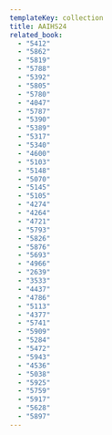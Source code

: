 ```yaml
---
templateKey: collection
title: AAIHS24
related_book:
  - "5412"
  - "5862"
  - "5819"
  - "5788"
  - "5392"
  - "5805"
  - "5780"
  - "4047"
  - "5787"
  - "5390"
  - "5389"
  - "5317"
  - "5340"
  - "4600"
  - "5103"
  - "5148"
  - "5070"
  - "5145"
  - "5105"
  - "4274"
  - "4264"
  - "4721"
  - "5793"
  - "5826"
  - "5876"
  - "5693"
  - "4966"
  - "2639"
  - "3533"
  - "4437"
  - "4786"
  - "5113"
  - "4377"
  - "5741"
  - "5909"
  - "5284"
  - "5472"
  - "5943"
  - "4536"
  - "5038"
  - "5925"
  - "5759"
  - "5917"
  - "5628"
  - "5897"
---
```

